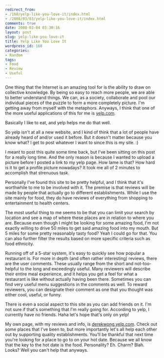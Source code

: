 ```yaml
---
redirect_from:
- /168/yelp-like-you-love-it/index.html
- /2008/03/03/yelp-like-you-love-it/index.html
comments: true
date: 2008-03-04 03:30:16
layout: post
slug: yelp-like-you-love-it
title: Yelp Like You Love It
wordpress_id: 168
categories:
- Random
tags:
- Food
- Review
- Useful
---
```


One thing that the Internet is an amazing tool for is the ability to draw on collective knowledge.  By being so easy to reach more people, we are able to better understand things.  We can, as a society, collaborate and pool our individual pieces of the puzzle to form a more completely picture.  I'm getting away from myself with the metaphors.  Anyways, I think that one of the more useful applications of this for me is [yelp.com](http://www.yelp.com).  

Basically I like to eat, and yelp helps me do that well.

So yelp isn't at all a new website, and I kind of think that a lot of people have already heard of and/or used it before.  But it doesn't matter because you know what?  I get to post whatever I want to since this is my site.  :)  

I meant to post this quite some time back, but I've been sitting on this post for a really long time.  And the only reason is because I wanted to upload a picture before I posted a link to my yelp page.  How lame is that?  How hard is it to get a profile picture nowadays?  It took me all of 2 minutes to accomplish that strenuous task.

Personally I've found this site to be pretty helpful, and I think that it's worthwhile to me to be involved with it.  The premise is that reviews will be made by people that actually go to different establishments.  While I use the site mainly for food, they do have reviews of everything from shopping to entertainment to health centers.  

The most useful thing to me seems to be that you can limit your search by location and see a map of where these places are in relation to where you are.  Because even though I might be looking for some amazing food, I'm not exactly willing to drive 50 miles to get said amazing food into my mouth.  But 5 miles for some pretty reasonably tasty food?  Yeah I could go for that.  You can also further filter the results based on more specific criteria such as food ethnicity.

Running off of a 5-star system, it's easy to quickly see how popular a restaurant is.  For more in depth (and often rather interesting) reviews, there are the user comments.  These usually range from the short and not-too-helpful to the long and exceedingly useful.  Many reviewers will describe their entire meal experience, and it helps you get a feel for what a restaurant is like without actually having been there.  Sometimes you can find very useful menu suggestions in the comments as well.  To reward reviewers, you can designate their comment as one that you thought was either cool, useful, or funny.

There is even a social aspect to this site as you can add friends on it.  I'm not sure if that's something that I'm really going for.  According to yelp, I currently have no friends.  Haha let's hope that's only on yelp!

My own page, with my reviews and info, is [derekwong.yelp.com](http://derekwong.yelp.com).  Check out some places that I've been to, but more importantly let's all help each other out by supporting quality establishments.  You'll be thankful that next time you're looking for a place to go to on your hot date.  Because we all know that the key to the hot date is the food.  Personality?  Eh.  Charm?  Blah.  Looks?  Well you can't help that anyways.
